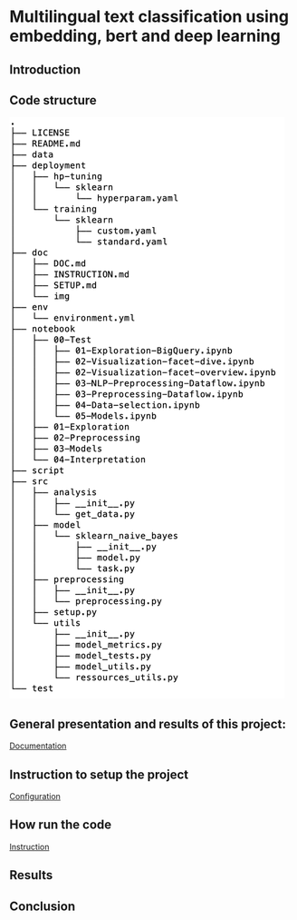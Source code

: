 # Multilingual text classification using embedding, bert and deep learning

## Introduction

## Code structure
![alt text](./doc/img/tree.png)  

## General presentation and results of this project:
[Documentation](doc/DOC.md)

## Instruction to setup the project
[Configuration](doc/SETUP.md)

## How run the code
[Instruction](doc/INSTRUCTION.md)

## Results

## Conclusion